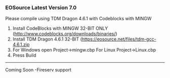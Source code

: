### EOSource Latest Version 7.0

Please compile using TDM Dragon 4.6.1 with Codeblocks with MINGW

1. Install CodeBlocks with MINGW 32-BIT ONLY
(http://www.codeblocks.org/downloads/binaries/)
2. Install TDM Dragon 4.6.1 32-BIT
(https://eosource.net/files/tdm-gcc-4.6.1.zip
3. For Windows open Project->mingw.cbp For Linux Project->Linux.cbp
4. Press Build
---
Coming Soon
-Fireserv support

